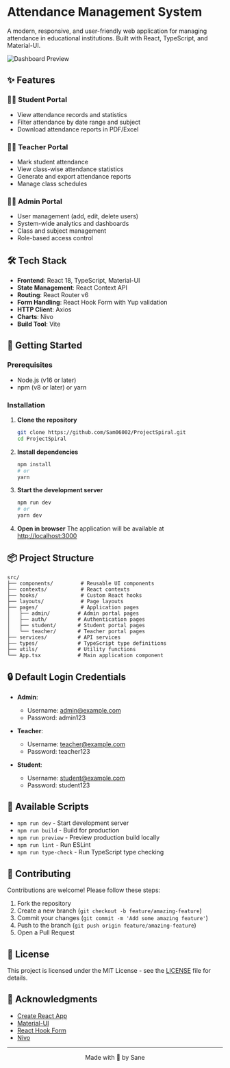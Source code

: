 # Attendance Management System

A modern, responsive, and user-friendly web application for managing attendance in educational institutions. Built with React, TypeScript, and Material-UI.

![Dashboard Preview](https://via.placeholder.com/800x400.png?text=Attendance+Management+System+Dashboard)

## ✨ Features

### 👨‍🎓 Student Portal
- View attendance records and statistics
- Filter attendance by date range and subject
- Download attendance reports in PDF/Excel

### 👩‍🏫 Teacher Portal
- Mark student attendance
- View class-wise attendance statistics
- Generate and export attendance reports
- Manage class schedules

### 👨‍💼 Admin Portal
- User management (add, edit, delete users)
- System-wide analytics and dashboards
- Class and subject management
- Role-based access control

## 🛠️ Tech Stack

- **Frontend**: React 18, TypeScript, Material-UI
- **State Management**: React Context API
- **Routing**: React Router v6
- **Form Handling**: React Hook Form with Yup validation
- **HTTP Client**: Axios
- **Charts**: Nivo
- **Build Tool**: Vite

## 🚀 Getting Started

### Prerequisites

- Node.js (v16 or later)
- npm (v8 or later) or yarn

### Installation

1. **Clone the repository**
   ```bash
   git clone https://github.com/Sam06002/ProjectSpiral.git
   cd ProjectSpiral
   ```

2. **Install dependencies**
   ```bash
   npm install
   # or
   yarn
   ```

3. **Start the development server**
   ```bash
   npm run dev
   # or
   yarn dev
   ```

4. **Open in browser**
   The application will be available at [http://localhost:3000](http://localhost:3000)

## 📦 Project Structure

```
src/
├── components/         # Reusable UI components
├── contexts/           # React contexts
├── hooks/              # Custom React hooks
├── layouts/            # Page layouts
├── pages/              # Application pages
│   ├── admin/         # Admin portal pages
│   ├── auth/          # Authentication pages
│   ├── student/       # Student portal pages
│   └── teacher/       # Teacher portal pages
├── services/          # API services
├── types/             # TypeScript type definitions
├── utils/             # Utility functions
└── App.tsx            # Main application component
```

## 🔒 Default Login Credentials

- **Admin**:
  - Username: admin@example.com
  - Password: admin123

- **Teacher**:
  - Username: teacher@example.com
  - Password: teacher123

- **Student**:
  - Username: student@example.com
  - Password: student123

## 📝 Available Scripts

- `npm run dev` - Start development server
- `npm run build` - Build for production
- `npm run preview` - Preview production build locally
- `npm run lint` - Run ESLint
- `npm run type-check` - Run TypeScript type checking

## 🤝 Contributing

Contributions are welcome! Please follow these steps:

1. Fork the repository
2. Create a new branch (`git checkout -b feature/amazing-feature`)
3. Commit your changes (`git commit -m 'Add some amazing feature'`)
4. Push to the branch (`git push origin feature/amazing-feature`)
5. Open a Pull Request

## 📄 License

This project is licensed under the MIT License - see the [LICENSE](LICENSE) file for details.

## 🙏 Acknowledgments

- [Create React App](https://create-react-app.dev/)
- [Material-UI](https://mui.com/)
- [React Hook Form](https://react-hook-form.com/)
- [Nivo](https://nivo.rocks/)

---

<div align="center">
  Made with 💪 by Sane
</div>
